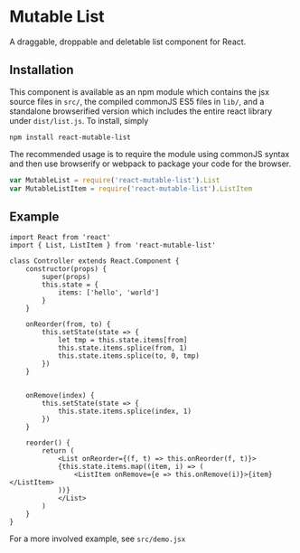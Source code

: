 Mutable List
============

A draggable, droppable and deletable list component for React.

Installation
------------

This component is available as an npm module which contains the jsx
source files in `src/`, the compiled commonJS ES5 files in `lib/`, and a
standalone browserified version which includes the entire react library
under `dist/list.js`.  To install, simply

    npm install react-mutable-list

The recommended usage is to require the module using commonJS syntax and
then use browserify or webpack to package your code for the browser.

```js
var MutableList = require('react-mutable-list').List
var MutableListItem = require('react-mutable-list').ListItem
```

Example
-------

```es6
import React from 'react'
import { List, ListItem } from 'react-mutable-list'

class Controller extends React.Component {
    constructor(props) {
        super(props)
        this.state = {
            items: ['hello', 'world']
        }
    }

    onReorder(from, to) {
        this.setState(state => {
            let tmp = this.state.items[from]
            this.state.items.splice(from, 1)
            this.state.items.splice(to, 0, tmp)
        })
    }


    onRemove(index) {
        this.setState(state => {
            this.state.items.splice(index, 1)
        })
    }

    reorder() {
        return (
            <List onReorder={(f, t) => this.onReorder(f, t)}>
            {this.state.items.map((item, i) => (
                <ListItem onRemove={e => this.onRemove(i)}>{item}</ListItem>
            ))}
            </List>
        )
    }
}
```

For a more involved example, see `src/demo.jsx`
